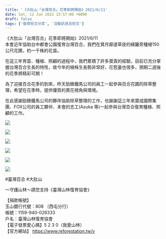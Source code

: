 ```yaml
---
title: '《大肚山「台灣百合」花季即將開始》2021/6/11'
date: Sat, 11 Jun 2022 13:57:00 +0000
draft: false
tags: ['復育短文分享', '活動訊息及短文']
---
```


《大肚山「台灣百合」花季即將開始》2021/6/11  
本會近年協助台中都會公園復育台灣百合，我們在賞月廊道草皮的綠籬旁種植150公尺花圃，約一千株的花苗。

在這三年育苗、種植、照顧的過程中，我們累積了許多寶貴的經驗，目前已充分掌握台灣百合生長的特性，故今年的植株生長勢非常好，花苞量也很多，預期二週後的花季將精彩可期！

為了迎接百合花季的到來，昨天勁鋒鐵馬公司的員工一起參與百合花圃的除草整理，希望在花季時，提供優質的賞花視角與環境。

在此感謝勁鋒鐵馬公司的夥伴協助除草整理的工作，也謝謝這三年來寶成國際集團、FOX公司的員工夥伴、本會的志工(Asuka 等)一起參與台灣百合復育種植、照顧的工作。

![](https://www.reforestation.tw/wp-content/uploads/2022/06/29A81D0C-482E-44E2-B4BE-1CBEC82FCD54.jpeg)

![](https://www.reforestation.tw/wp-content/uploads/2022/06/7DACCB8B-93A0-45D9-9AF2-409A3BC58327.jpeg)

![](https://www.reforestation.tw/wp-content/uploads/2022/06/00BEE8D0-AD2B-4C3B-9241-1EF0C5F873F1.jpeg)

![](https://www.reforestation.tw/wp-content/uploads/2022/06/3B92AD52-4A2D-4FC8-8F56-3A33704BD8D6.jpeg)

![](https://www.reforestation.tw/wp-content/uploads/2022/06/B379D818-D43A-45FC-AA27-BDABBE17EFA4.jpeg)

![](https://www.reforestation.tw/wp-content/uploads/2022/06/ED3FAB52-80D9-48AE-AF81-E9D87604CFFD.jpeg)

  
#臺灣百合 #大肚山

～守護山林～請您支持《臺灣山林復育協會》

【捐款帳號】  
玉山銀行代號：808 （西屯分行）  
帳號：1159-940-026333  
戶名：臺灣山林復育協會  
【電子發票愛心碼】5 2 3 0（我愛山林）  
【官方網站】 https://www.reforestation.tw/v